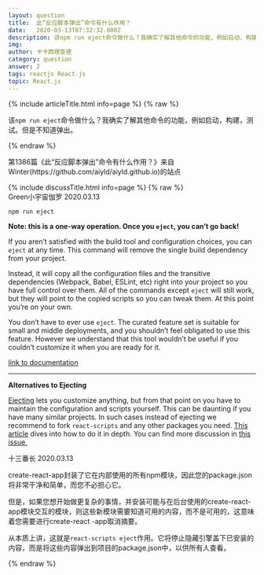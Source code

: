 ```yaml
---
layout: question
title:  此“反应脚本弹出”命令有什么作用？
date:   2020-03-13T07:32:32.000Z
description: 该npm run eject命令做什么？我确实了解其他命令的功能，例如启动，构建，测试。但是不知道弹出。...
img: 
author: 卡卡西理查德
category: question
answer: 2
tags: reactjs React.js
topic: React.js
---
```

<div class="article-root">
  <div class="article">
    {% include articleTitle.html info=page %}
    {% raw %}
    <div class="article-content"><p><font style="vertical-align: inherit;"><font style="vertical-align: inherit;">该</font></font><code>npm run eject</code><font style="vertical-align: inherit;"><font style="vertical-align: inherit;">命令做什么？</font><font style="vertical-align: inherit;">我确实了解其他命令的功能，例如启动，构建，测试。</font><font style="vertical-align: inherit;">但是不知道弹出。</font></font></p></div>
    {% endraw %}
  </div>
  <p class="winter_mark">第1386篇《此“反应脚本弹出”命令有什么作用？》来自Winter(https://github.com/aiyld/aiyld.github.io)的站点</p>
  <div class="discuss-wrapper">
    {% include discussTitle.html info=page %}
    {% raw %}
    <div class="discuss-list">
    <div class="discuss-item">
        <div class="discuss-parent">
          <div class="discuss-meta">
            <span class="discuss-user">Green小宇宙伽罗</span>
            <span class="discuss-time">2020.03.13</span>
          </div>
          <div class="discuss-comment"><pre><code>npm run eject
</code></pre>

<p><strong>Note: this is a one-way operation. Once you <code>eject</code>, you can’t go back!</strong></p>

<p>If you aren’t satisfied with the build tool and configuration choices, you can <code>eject</code> at any time. This command will remove the single build dependency from your project.</p>

<p>Instead, it will copy all the configuration files and the transitive dependencies (Webpack, Babel, ESLint, etc) right into your project so you have full control over them. All of the commands except <code>eject</code> will still work, but they will point to the copied scripts so you can tweak them. At this point you’re on your own.</p>

<p>You don’t have to ever use <code>eject</code>. The curated feature set is suitable for small and middle deployments, and you shouldn’t feel obligated to use this feature. However we understand that this tool wouldn’t be useful if you couldn’t customize it when you are ready for it.</p>

<p><a href="https://github.com/facebook/create-react-app/blob/master/packages/cra-template/template/README.md#npm-run-eject" rel="nofollow noreferrer">link to documentation</a></p>

<hr>

<p><strong>Alternatives to Ejecting</strong>  </p>

<p><a href="https://github.com/facebook/create-react-app/blob/master/packages/cra-template/template/README.md#npm-run-eject" rel="nofollow noreferrer">Ejecting</a> lets you customize anything, but from that point on you have to maintain the configuration and scripts yourself. This can be daunting if you have many similar projects. In such cases instead of ejecting we recommend to fork <code>react-scripts</code> and any other packages you need. <a href="https://auth0.com/blog/how-to-configure-create-react-app/" rel="nofollow noreferrer">This article</a> dives into how to do it in depth. You can find more discussion in <a href="https://github.com/facebook/create-react-app/issues/682" rel="nofollow noreferrer">this issue.</a></p></div>
        </div></div><div class="discuss-item">
        <div class="discuss-parent">
          <div class="discuss-meta">
            <span class="discuss-user">十三番长</span>
            <span class="discuss-time">2020.03.13</span>
          </div>
          <div class="discuss-comment"><p><font style="vertical-align: inherit;"><font style="vertical-align: inherit;">create-react-app封装了它在内部使用的所有npm模块，因此您的package.json将非常干净和简单，而您不必担心它。</font></font></p>

<p><font style="vertical-align: inherit;"><font style="vertical-align: inherit;">但是，如果您想开始做更复杂的事情，并安装可能与在后台使用的create-react-app模块交互的模块，则这些新模块需要知道可用的内容，而不是可用的，这意味着您需要进行create-react -app取消摘要。</font></font></p>

<p><font style="vertical-align: inherit;"><font style="vertical-align: inherit;">从本质上讲，这就是</font></font><code>react-scripts eject</code><font style="vertical-align: inherit;"><font style="vertical-align: inherit;">作用。</font><font style="vertical-align: inherit;">它将停止隐藏引擎盖下已安装的内容，而是将这些内容弹出到项目的package.json中，以供所有人查看。</font></font></p></div>
        </div></div>
    </div>
    {% endraw %}
  </div>
<div>
